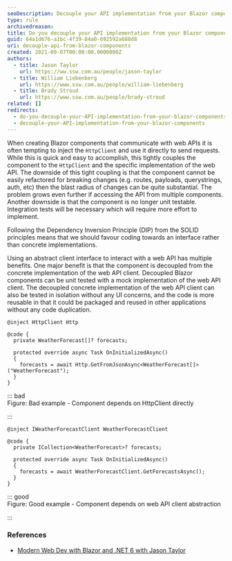 ```yaml
---
seoDescription: Decouple your API implementation from your Blazor components to achieve better maintainability and testability.
type: rule
archivedreason:
title: Do you decouple your API implementation from your Blazor components?
guid: 64a1d676-a1bc-4f39-84a0-692592a688d8
uri: decouple-api-from-blazor-components
created: 2021-09-07T00:00:00.0000000Z
authors:
  - title: Jason Taylor
    url: https://ww.ssw.com.au/people/jason-taylor
  - title: William Liebenberg
    url: https://www.ssw.com.au/people/william-liebenberg
  - title: Brady Stroud
    url: https://www.ssw.com.au/people/brady-stroud
related: []
redirects:
  - do-you-decouple-your-API-implementation-from-your-blazor-components
  - decouple-your-API-implementation-from-your-blazor-components
---
```


When creating Blazor components that communicate with web APIs it is often tempting to inject the `HttpClient` and use it directly to send requests. While this is quick and easy to accomplish, this tightly couples the component to the `HttpClient` and the specific implementation of the web API. The downside of this tight coupling is that the component cannot be easily refactored for breaking changes (e.g. routes, payloads, querystrings, auth, etc) then the blast radius of changes can be quite substantial. The problem grows even further if accessing the API from multiple components. Another downside is that the component is no longer unit testable. Integration tests will be necessary which will require more effort to implement.

<!--endintro-->

Following the Dependency Inversion Principle (DIP) from the SOLID principles means that we should favour coding towards an interface rather than concrete implementations.

Using an abstract client interface to interact with a web API has multiple benefits. One major benefit is that the component is decoupled from the concrete implementation of the web API client. Decoupled Blazor components can be unit tested with a mock implementation of the web API client. The decoupled concrete implementation of the web API client can also be tested in isolation without any UI concerns, and the code is more reusable in that it could be packaged and reused in other applications without any code duplication.

```razor
@inject HttpClient Http

@code {
  private WeatherForecast[]? forecasts;

  protected override async Task OnInitializedAsync()
  {
    forecasts = await Http.GetFromJsonAsync<WeatherForecast[]>("WeatherForecast");
  }
}
```

::: bad  
Figure: Bad example - Component depends on HttpClient directly

:::

```razor
@inject IWeatherForecastClient WeatherForecastClient

@code {
  private ICollection<WeatherForecast>? forecasts;

  protected override async Task OnInitializedAsync()
  {
    forecasts = await WeatherForecastClient.GetForecastsAsync();
  }
}
```

::: good  
Figure: Good example - Component depends on web API client abstraction

:::

### References

- [Modern Web Dev with Blazor and .NET 6 with Jason Taylor](https://www.youtube.com/watch?v=lRYrhj9lwQk)
